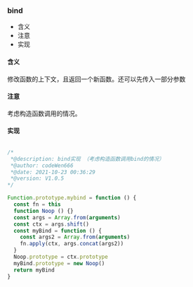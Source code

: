 ### bind

- 含义
- 注意
- 实现

#### 含义

修改函数的上下文，且返回一个新函数。还可以先传入一部分参数

#### 注意

考虑构造函数调用的情况。

#### 实现

```js

/*
 *@description: bind实现 （考虑构造函数调用bind的情况）
 *@author: codeWen666
 *@date: 2021-10-23 00:36:29
 *@version: V1.0.5
*/

Function.prototype.mybind = function () {
  const fn = this
  function Noop () {}
  const args = Array.from(arguments)
  const ctx = args.shift()
  const myBind = function () {
    const args2 = Array.from(arguments)
    fn.apply(ctx, args.concat(args2))
  }
  Noop.prototype = ctx.prototype
  myBind.prototype = new Noop()
  return myBind
}

```

